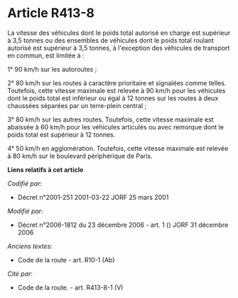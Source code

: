 # Article R413-8

La vitesse des véhicules dont le poids total autorisé en charge est supérieur à 3,5 tonnes ou des ensembles de véhicules dont
le poids total roulant autorisé est supérieur à 3,5 tonnes, à l'exception des véhicules de transport en commun, est limitée
à :

1° 90 km/h sur les autoroutes ;

2° 80 km/h sur les routes à caractère prioritaire et signalées comme telles. Toutefois, cette vitesse maximale est relevée à
90 km/h pour les véhicules dont le poids total est inférieur ou égal à 12 tonnes sur les routes à deux chaussées séparées par
un terre-plein central ;

3° 80 km/h sur les autres routes. Toutefois, cette vitesse maximale est abaissée à 60 km/h pour les véhicules articulés ou
avec remorque dont le poids total est supérieur à 12 tonnes.

4° 50 km/h en agglomération. Toutefois, cette vitesse maximale est relevée à 80 km/h sur le boulevard périphérique de Paris.

**Liens relatifs à cet article**

_Codifié par_:

  - Décret n°2001-251 2001-03-22 JORF 25 mars 2001

_Modifié par_:

  - Décret n°2006-1812 du 23 décembre 2006 - art. 1 () JORF 31 décembre 2006

_Anciens textes_:

  - Code de la route - art. R10-1 (Ab)

_Cité par_:

  - Code de la route. - art. R413-8-1 (V)
